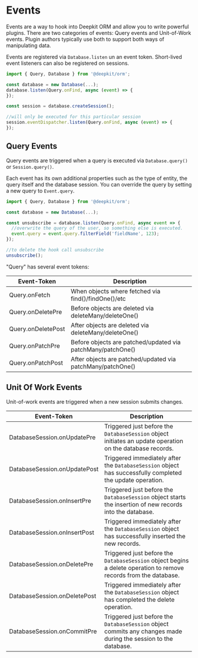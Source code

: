 # Events

Events are a way to hook into Deepkit ORM and allow you to write powerful plugins. There are two
categories of events: Query events and Unit-of-Work events. Plugin authors typically use both to
support both ways of manipulating data.

Events are registered via `Database.listen` un an event token. Short-lived event listeners can also
be registered on sessions.

```typescript
import { Query, Database } from '@deepkit/orm';

const database = new Database(...);
database.listen(Query.onFind, async (event) => {
});

const session = database.createSession();

//will only be executed for this particular session
session.eventDispatcher.listen(Query.onFind, async (event) => {
});
```

## Query Events

Query events are triggered when a query is executed via `Database.query()` or `Session.query()`.

Each event has its own additional properties such as the type of entity, the query itself and the
database session. You can override the query by setting a new query to `Event.query`.

```typescript
import { Query, Database } from '@deepkit/orm';

const database = new Database(...);

const unsubscribe = database.listen(Query.onFind, async event => {
  //overwrite the query of the user, so something else is executed.
  event.query = event.query.filterField('fieldName', 123);
});

//to delete the hook call unsubscribe
unsubscribe();
```

"Query" has several event tokens:

| Event-Token        | Description                                                 |
|--------------------|-------------------------------------------------------------|
| Query.onFetch      | When objects where fetched via find()/findOne()/etc         |
| Query.onDeletePre  | Before objects are deleted via deleteMany/deleteOne()       |
| Query.onDeletePost | After objects are deleted via deleteMany/deleteOne()        |
| Query.onPatchPre   | Before objects are patched/updated via patchMany/patchOne() |
| Query.onPatchPost  | After objects are patched/updated via patchMany/patchOne()  |

## Unit Of Work Events

Unit-of-work events are triggered when a new session submits changes.

| Event-Token                  | Description                                                                                                       |
|------------------------------|-------------------------------------------------------------------------------------------------------------------|
| DatabaseSession.onUpdatePre  | Triggered just before the `DatabaseSession` object initiates an update operation on the database records.         |
| DatabaseSession.onUpdatePost | Triggered immediately after the `DatabaseSession` object has successfully completed the update operation.         |
| DatabaseSession.onInsertPre  | Triggered just before the `DatabaseSession` object starts the insertion of new records into the database.         |
| DatabaseSession.onInsertPost | Triggered immediately after the `DatabaseSession` object has successfully inserted the new records.               |
| DatabaseSession.onDeletePre  | Triggered just before the `DatabaseSession` object begins a delete operation to remove records from the database. |
| DatabaseSession.onDeletePost | Triggered immediately after the `DatabaseSession` object has completed the delete operation.                      |
| DatabaseSession.onCommitPre  | Triggered just before the `DatabaseSession` object commits any changes made during the session to the database.   |
